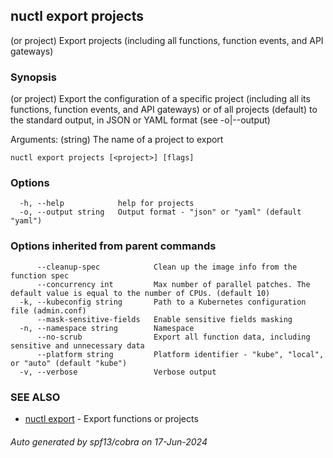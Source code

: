 ## nuctl export projects

(or project) Export projects (including all functions, function events, and API gateways)

### Synopsis

(or project) Export the configuration of a specific project (including
all its functions, function events, and API gateways) or of all projects (default)
to the standard output, in JSON or YAML format (see -o|--output)

Arguments:
  <project> (string) The name of a project to export

```
nuctl export projects [<project>] [flags]
```

### Options

```
  -h, --help            help for projects
  -o, --output string   Output format - "json" or "yaml" (default "yaml")
```

### Options inherited from parent commands

```
      --cleanup-spec            Clean up the image info from the function spec
      --concurrency int         Max number of parallel patches. The default value is equal to the number of CPUs. (default 10)
  -k, --kubeconfig string       Path to a Kubernetes configuration file (admin.conf)
      --mask-sensitive-fields   Enable sensitive fields masking
  -n, --namespace string        Namespace
      --no-scrub                Export all function data, including sensitive and unnecessary data
      --platform string         Platform identifier - "kube", "local", or "auto" (default "kube")
  -v, --verbose                 Verbose output
```

### SEE ALSO

* [nuctl export](nuctl_export.md)	 - Export functions or projects

###### Auto generated by spf13/cobra on 17-Jun-2024
